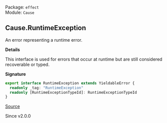 Package: `effect`<br />
Module: `Cause`<br />

## Cause.RuntimeException

An error representing a runtime error.

**Details**

This interface is used for errors that occur at runtime but are still
considered recoverable or typed.

**Signature**

```ts
export interface RuntimeException extends YieldableError {
  readonly _tag: "RuntimeException"
  readonly [RuntimeExceptionTypeId]: RuntimeExceptionTypeId
}
```

[Source](https://github.com/Effect-TS/effect/tree/main/packages/effect/src/Cause.ts#L339)

Since v2.0.0